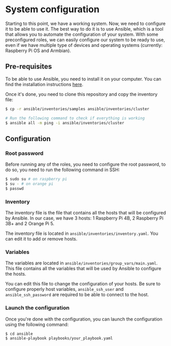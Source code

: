 # System configuration

Starting to this point, we have a working system. Now, we need to configure it to be able to use it.
The best way to do it is to use Ansible, which is a tool that allows you to automate the configuration of your system.
With some preconfigured roles, we can easily configure our system to be ready to use, even if we have multiple type of devices and operating systems (currently: Raspberry Pi OS and Armbian).

## Pre-requisites

To be able to use Ansible, you need to install it on your computer. You can find the installation instructions [here](https://docs.ansible.com/ansible/latest/installation_guide/intro_installation.html).

Once it's done, you need to clone this repository and copy the inventory file:

```sh
$ cp -r ansible/inventories/samples ansible/inventories/cluster

# Run the following command to check if everything is working
$ ansible all -m ping -i ansible/inventories/cluster
```

## Configuration

### Root password

Before running any of the roles, you need to configure the root password, to do so, you need to run the following command in SSH:

```sh
$ sudo su # on raspberry pi
$ su - # on orange pi
$ passwd
```

### Inventory

The inventory file is the file that contains all the hosts that will be configured by Ansible. In our case, we have 3 hosts: 1 Raspberry Pi 4B, 2 Raspberry Pi 3B+ and 2 Orange Pi 5.

The inventory file is located in `ansible/inventories/inventory.yaml`. You can edit it to add or remove hosts.

### Variables

The variables are located in `ansible/inventories/group_vars/main.yaml`. This file contains all the variables that will be used by Ansible to configure the hosts.

You can edit this file to change the configuration of your hosts. Be sure to configure properly host variables, `ansible_ssh_user` and
`ansible_ssh_password` are required to be able to connect to the host.

### Launch the configuration

Once you're done with the configuration, you can launch the configuration using the following command:

```sh
$ cd ansible
$ ansible-playbook playbooks/your_playbook.yaml
```
